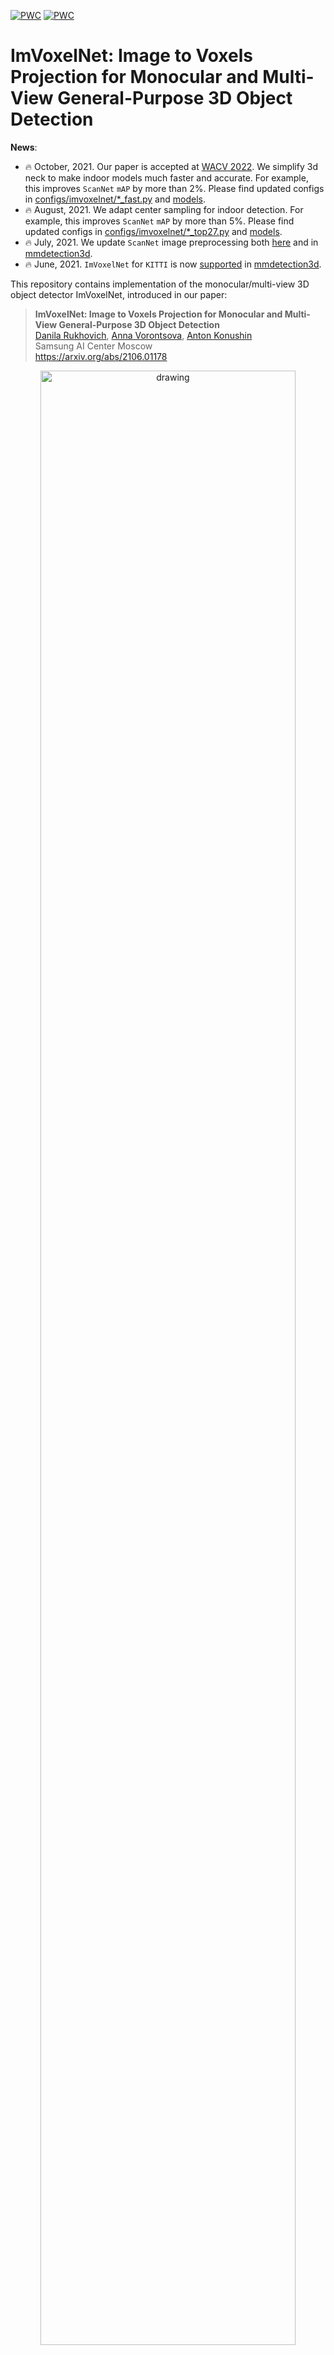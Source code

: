[![PWC](https://img.shields.io/endpoint.svg?url=https://paperswithcode.com/badge/imvoxelnet-image-to-voxels-projection-for/monocular-3d-object-detection-on-sun-rgb-d)](https://paperswithcode.com/sota/monocular-3d-object-detection-on-sun-rgb-d?p=imvoxelnet-image-to-voxels-projection-for)
[![PWC](https://img.shields.io/endpoint.svg?url=https://paperswithcode.com/badge/imvoxelnet-image-to-voxels-projection-for/room-layout-estimation-on-sun-rgb-d)](https://paperswithcode.com/sota/room-layout-estimation-on-sun-rgb-d?p=imvoxelnet-image-to-voxels-projection-for)

# ImVoxelNet: Image to Voxels Projection for Monocular and Multi-View General-Purpose 3D Object Detection

**News**:
 * :fire: October, 2021. Our paper is accepted at [WACV 2022](https://wacv2022.thecvf.com). We simplify 3d neck to make indoor models much faster and accurate. For example, this improves `ScanNet` `mAP` by more than 2%. Please find updated configs in [configs/imvoxelnet/*_fast.py](https://github.com/saic-vul/imvoxelnet/tree/master/configs/imvoxelnet) and [models](https://github.com/saic-vul/imvoxelnet/releases/tag/v1.2).
 * :fire: August, 2021. We adapt center sampling for indoor detection. For example, this improves `ScanNet` `mAP` by more than 5%. Please find updated configs in [configs/imvoxelnet/*_top27.py](https://github.com/saic-vul/imvoxelnet/tree/master/configs/imvoxelnet) and [models](https://github.com/saic-vul/imvoxelnet/releases/tag/v1.1).
 * :fire: July, 2021. We update `ScanNet` image preprocessing both [here](https://github.com/saic-vul/imvoxelnet/pull/21) and in [mmdetection3d](https://github.com/open-mmlab/mmdetection3d/pull/696).
 * :fire: June, 2021. `ImVoxelNet` for `KITTI` is now [supported](https://github.com/open-mmlab/mmdetection3d/tree/master/configs/imvoxelnet) in [mmdetection3d](https://github.com/open-mmlab/mmdetection3d).

This repository contains implementation of the monocular/multi-view 3D object detector ImVoxelNet, introduced in our paper:

> **ImVoxelNet: Image to Voxels Projection for Monocular and Multi-View General-Purpose 3D Object Detection**<br>
> [Danila Rukhovich](https://github.com/filaPro),
> [Anna Vorontsova](https://github.com/highrut),
> [Anton Konushin](https://scholar.google.com/citations?user=ZT_k-wMAAAAJ)
> <br>
> Samsung AI Center Moscow <br>
> https://arxiv.org/abs/2106.01178

<p align="center"><img src="./resources/scheme.png" alt="drawing" width="90%"/></p>

### Installation
For convenience, we provide a [Dockerfile](docker/Dockerfile). Alternatively, you can install all required packages manually.

This implementation is based on [mmdetection3d](https://github.com/open-mmlab/mmdetection3d) framework.
Please refer to the original installation guide [install.md](docs/install.md), replacing `open-mmlab/mmdetection3d` with `saic-vul/imvoxelnet`.
Also, [rotated_iou](https://github.com/lilanxiao/Rotated_IoU) should be installed with [these](https://github.com/saic-vul/imvoxelnet/blob/master/docker/Dockerfile#L31-L34) 4 commands.

Most of the `ImVoxelNet`-related code locates in the following files: 
[detectors/imvoxelnet.py](mmdet3d/models/detectors/imvoxelnet.py),
[necks/imvoxelnet.py](mmdet3d/models/necks/imvoxelnet.py),
[dense_heads/imvoxel_head.py](mmdet3d/models/dense_heads/imvoxel_head.py),
[pipelines/multi_view.py](mmdet3d/datasets/pipelines/multi_view.py).

### Datasets

We support three benchmarks based on the **SUN RGB-D** dataset.
 * For the [VoteNet](https://github.com/facebookresearch/votenet) benchmark with 10 object categories, 
   you should follow the instructions in [sunrgbd](data/sunrgbd). 
 * For the [PerspectiveNet](https://papers.nips.cc/paper/2019/hash/b87517992f7dce71b674976b280257d2-Abstract.html)
   benchmark with 30 object categories, the same instructions can be applied; 
   you only need to set `dataset` argument to `sunrgbd_monocular` when running `create_data.py`.
 * The [Total3DUnderstanding](https://github.com/yinyunie/Total3DUnderstanding)
   benchmark implies detecting objects of 37 categories along with camera pose and room layout estimation.
   Download the preprocessed data as 
   [train.json](https://github.com/saic-vul/imvoxelnet/releases/download/v1.0/sunrgbd_total_infos_train.json) and 
   [val.json](https://github.com/saic-vul/imvoxelnet/releases/download/v1.0/sunrgbd_total_infos_val.json) 
   and put it to `./data/sunrgbd`. Then run:
   ```shell
   python tools/data_converter/sunrgbd_total.py
   ```

For **ScanNet** please follow instructions in [scannet](data/scannet).
For **KITTI** and **nuScenes**, please follow instructions in [getting_started.md](docs/getting_started.md).
For `nuScenes`, set `dataset` argument to `nuscenes_monocular`.

### Getting Started

Please see [getting_started.md](docs/getting_started.md) for basic usage examples.

**Training**

To start training, run [dist_train](tools/dist_train.sh) with `ImVoxelNet` [configs](configs/imvoxelnet):
```shell
bash tools/dist_train.sh configs/imvoxelnet/imvoxelnet_kitti.py 8
```

**Testing**

Test pre-trained model using [dist_test](tools/dist_test.sh) with `ImVoxelNet` [configs](configs/imvoxelnet):
```shell
bash tools/dist_test.sh configs/imvoxelnet/imvoxelnet_kitti.py \
    work_dirs/imvoxelnet_kitti/latest.pth 8 --eval mAP
```

**Visualization**

Visualizations can be created with [test](tools/test.py) script. 
For better visualizations, you may set `score_thr` in configs to `0.15` or more:
```shell
python tools/test.py configs/imvoxelnet/imvoxelnet_kitti.py \
    work_dirs/imvoxelnet_kitti/latest.pth --show \
    --show-dir work_dirs/imvoxelnet_kitti
```

### Models

`v2` adds center sampling for indoor scenario. `v3` simplifies 3d neck for indoor scenario. Differences are discussed in [v2](https://arxiv.org/abs/2106.01178v2) and [v3](https://arxiv.org/abs/2106.01178v3) preprints.

| Dataset   | Object Classes | Version | Download |
|:---------:|:--------------:|:-------:|:--------:|
| SUN RGB-D | 37 from <br> Total3dUnderstanding | v1 &#124; mAP@0.15: 41.5 <br> v2 &#124; mAP@0.15: 42.7 <br> v3 &#124; mAP@0.15: 43.7 | [model](https://github.com/saic-vul/imvoxelnet/releases/download/v1.0/20210525_091810.pth) &#124; [log](https://github.com/saic-vul/imvoxelnet/releases/download/v1.0/20210525_091810_atlas_total_sunrgbd.log) &#124; [config](configs/imvoxelnet/imvoxelnet_total_sunrgbd.py) <br> [model](https://github.com/saic-vul/imvoxelnet/releases/download/v1.1/20210808_005013.pth) &#124; [log](https://github.com/saic-vul/imvoxelnet/releases/download/v1.1/20210808_005013_imvoxelnet_total_sunrgbd_top27.log) &#124; [config](configs/imvoxelnet/imvoxelnet_total_sunrgbd_top27.py) <br> [model](https://github.com/saic-vul/imvoxelnet/releases/download/v1.2/20211007_105247.pth) &#124; [log](https://github.com/saic-vul/imvoxelnet/releases/download/v1.2/20211007_105247_imvoxelnet_total_sunrgbd_fast.log) &#124; [config](configs/imvoxelnet/imvoxelnet_total_sunrgbd_fast.py)|
| SUN RGB-D | 30 from <br> PerspectiveNet | v1 &#124; mAP@0.15: 44.9 <br> v2 &#124;  mAP@0.15: 47.2 <br> v3 &#124; mAP@0.15: 48.7 | [model](https://github.com/saic-vul/imvoxelnet/releases/download/v1.0/20210526_072029.pth) &#124; [log](https://github.com/saic-vul/imvoxelnet/releases/download/v1.0/20210526_072029_atlas_perspective_sunrgbd.log) &#124; [config](configs/imvoxelnet/imvoxelnet_perspective_sunrgbd.py) <br> [model](https://github.com/saic-vul/imvoxelnet/releases/download/v1.1/20210809_114832.pth) &#124; [log](https://github.com/saic-vul/imvoxelnet/releases/download/v1.1/20210809_114832_imvoxelnet_perspective_sunrgbd_top27.log) &#124; [config](configs/imvoxelnet/imvoxelnet_perspective_sunrgbd_top27.py) <br> [model](https://github.com/saic-vul/imvoxelnet/releases/download/v1.2/20211007_105254.pth) &#124; [log](https://github.com/saic-vul/imvoxelnet/releases/download/v1.2/20211007_105254_imvoxelnet_perspective_sunrgbd_fast.log) &#124; [config](configs/imvoxelnet/imvoxelnet_perspective_sunrgbd_fast.py)|
| SUN RGB-D | 10 from VoteNet | v1 &#124; mAP@0.25: 38.8 <br> v2 &#124;  mAP@0.25: 39.4 <br> v3 &#124; mAP@0.25: 40.7 | [model](https://github.com/saic-vul/imvoxelnet/releases/download/v1.0/20210428_124351.pth) &#124; [log](https://github.com/saic-vul/imvoxelnet/releases/download/v1.0/20210428_124351_atlas_sunrgbd.log) &#124; [config](configs/imvoxelnet/imvoxelnet_sunrgbd.py) <br> [model](https://github.com/saic-vul/imvoxelnet/releases/download/v1.1/20210809_112435.pth) &#124; [log](https://github.com/saic-vul/imvoxelnet/releases/download/v1.1/20210809_112435_imvoxelnet_sunrgbd_top27.log) &#124; [config](configs/imvoxelnet/imvoxelnet_sunrgbd_top27.py) <br> [model](https://github.com/saic-vul/imvoxelnet/releases/download/v1.2/20211007_105255.pth) &#124; [log](https://github.com/saic-vul/imvoxelnet/releases/download/v1.2/20211007_105255_imvoxelnet_sunrgbd_fast.log) &#124; [config](configs/imvoxelnet/imvoxelnet_sunrgbd_fast.py)|
| ScanNet   | 18 from VoteNet | v1 &#124; mAP@0.25: 40.6 <br> v2 &#124;  mAP@0.25: 45.7 <br> v3 &#124; mAP@0.25: 48.1 | [model](https://github.com/saic-vul/imvoxelnet/releases/download/v1.0/20210520_223109.pth) &#124; [log](https://github.com/saic-vul/imvoxelnet/releases/download/v1.0/20210520_223109_atlas_scannet.log) &#124; [config](configs/imvoxelnet/imvoxelnet_scannet.py) <br> [model](https://github.com/saic-vul/imvoxelnet/releases/download/v1.1/20210808_070616.pth) &#124; [log](https://github.com/saic-vul/imvoxelnet/releases/download/v1.1/20210808_070616_imvoxelnet_scannet_top27.log) &#124; [config](configs/imvoxelnet/imvoxelnet_scannet_top27.py) <br> [model](https://github.com/saic-vul/imvoxelnet/releases/download/v1.2/20211007_113826.pth) &#124; [log](https://github.com/saic-vul/imvoxelnet/releases/download/v1.2/20211007_113826_imvoxelnet_scannet_fast.log) &#124; [config](configs/imvoxelnet/imvoxelnet_scannet_fast.py)|
| KITTI     | Car | v1 &#124; AP@0.7: 17.8 | [model](https://github.com/saic-vul/imvoxelnet/releases/download/v1.0/20210503_214214.pth) &#124; [log](https://github.com/saic-vul/imvoxelnet/releases/download/v1.0/20210503_214214_atlas_kitti.log) &#124; [config](configs/imvoxelnet/imvoxelnet_kitti.py) |
| nuScenes  | Car | v1 &#124; AP: 51.8 | [model](https://github.com/saic-vul/imvoxelnet/releases/download/v1.0/20210505_131108.pth) &#124; [log](https://github.com/saic-vul/imvoxelnet/releases/download/v1.0/20210505_131108_atlas_nuscenes.log) &#124; [config](configs/imvoxelnet/imvoxelnet_nuscenes.py) |

### Example Detections

<p align="center"><img src="./resources/github.png" alt="drawing" width="90%"/></p>

### Citation

If you find this work useful for your research, please cite our paper:
```
@article{rukhovich2021imvoxelnet,
  title={ImVoxelNet: Image to Voxels Projection for Monocular and Multi-View General-Purpose 3D Object Detection},
  author={Danila Rukhovich, Anna Vorontsova, Anton Konushin},
  journal={arXiv preprint arXiv:2106.01178},
  year={2021}
}
```
